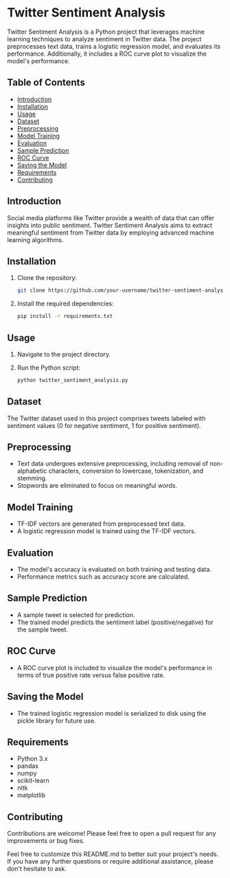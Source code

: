 # Twitter Sentiment Analysis

Twitter Sentiment Analysis is a Python project that leverages machine learning techniques to analyze sentiment in Twitter data. The project preprocesses text data, trains a logistic regression model, and evaluates its performance. Additionally, it includes a ROC curve plot to visualize the model's performance.

## Table of Contents

- [Introduction](#introduction)
- [Installation](#installation)
- [Usage](#usage)
- [Dataset](#dataset)
- [Preprocessing](#preprocessing)
- [Model Training](#model-training)
- [Evaluation](#evaluation)
- [Sample Prediction](#sample-prediction)
- [ROC Curve](#roc-curve)
- [Saving the Model](#saving-the-model)
- [Requirements](#requirements)
- [Contributing](#contributing)

## Introduction

Social media platforms like Twitter provide a wealth of data that can offer insights into public sentiment. Twitter Sentiment Analysis aims to extract meaningful sentiment from Twitter data by employing advanced machine learning algorithms.

## Installation

1. Clone the repository:

    ```bash
    git clone https://github.com/your-username/twitter-sentiment-analysis.git
    ```

2. Install the required dependencies:

    ```bash
    pip install -r requirements.txt
    ```

## Usage

1. Navigate to the project directory.
2. Run the Python script:

    ```bash
    python twitter_sentiment_analysis.py
    ```

## Dataset

The Twitter dataset used in this project comprises tweets labeled with sentiment values (0 for negative sentiment, 1 for positive sentiment).

## Preprocessing

- Text data undergoes extensive preprocessing, including removal of non-alphabetic characters, conversion to lowercase, tokenization, and stemming.
- Stopwords are eliminated to focus on meaningful words.

## Model Training

- TF-IDF vectors are generated from preprocessed text data.
- A logistic regression model is trained using the TF-IDF vectors.

## Evaluation

- The model's accuracy is evaluated on both training and testing data.
- Performance metrics such as accuracy score are calculated.

## Sample Prediction

- A sample tweet is selected for prediction.
- The trained model predicts the sentiment label (positive/negative) for the sample tweet.

## ROC Curve

- A ROC curve plot is included to visualize the model's performance in terms of true positive rate versus false positive rate.

## Saving the Model

- The trained logistic regression model is serialized to disk using the pickle library for future use.

## Requirements

- Python 3.x
- pandas
- numpy
- scikit-learn
- nltk
- matplotlib

## Contributing

Contributions are welcome! Please feel free to open a pull request for any improvements or bug fixes.


Feel free to customize this README.md to better suit your project's needs. If you have any further questions or require additional assistance, please don't hesitate to ask.

